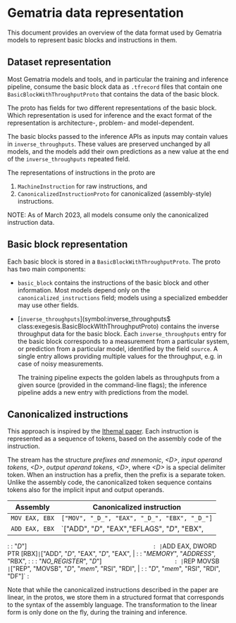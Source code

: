 # Gematria data representation

This document provides an overview of the data format used by Gematria models to
represent basic blocks and instructions in them.

## Dataset representation

Most Gematria models and tools, and in particular the training and inference
pipeline, consume the basic block data as `.tfrecord` files that contain one
`BasicBlockWithThroughputProto` that contains the data of the basic block.

The proto has fields for two different representations of the basic block. Which
representation is used for inference and the exact format of the representation
is architecture-, problem- and model-dependent.

The basic blocks passed to the inference APIs as inputs may contain values in
`inverse_throughputs`. These values are preserved unchanged by all models, and
the models add their own predictions as a new value at the end of the
`inverse_throughputs` repeated field.

The representations of instructions in the proto are

1.  `MachineInstruction` for raw instructions, and
2.  `CanonicalizedInstructionProto` for canonicalized (assembly-style)
    instructions.

NOTE: As of March 2023, all models consume only the canonicalized instruction
data.

## Basic block representation

Each basic block is stored in a `BasicBlockWithThroughputProto`. The proto has
two main components:

*   `basic_block` contains the instructions of the basic block and other
    information. Most models depend only on the `canonicalized_instructions`
    field; models using a specialized embedder may use other fields.
*   [`inverse_throughputs`](symbol:inverse_throughputs$ class:exegesis.BasicBlockWIthThroughputProto)
    contains the inverse throughput data for the basic block. Each
    `inverse_throughputs` entry for the basic block corresponds to a measurement
    from a particular system, or prediction from a particular model, identified
    by the field `source`. A single entry allows providing multiple values for
    the throughput, e.g. in case of noisy measurements.

    The training pipeline expects the golden labels as throughputs from a given
    source (provided in the command-line flags); the inference pipeline adds a
    new entry with predictions from the model.

## Canonicalized instructions

This approach is inspired by the
[Ithemal paper](https://arxiv.org/abs/1808.07412). Each instruction is
represented as a sequence of tokens, based on the assembly code of the
instruction.

The stream has the structure *prefixes and mnemonic*, *\<D\>*, *input operand
tokens*, *\<D\>*, *output operand tokens*, *\<D\>*, where *\<D\>* is a special
delimiter token. When an instruction has a prefix, then the prefix is a separate
token. Unlike the assembly code, the canonicalized token sequence contains
tokens also for the implicit input and output operands.

| Assembly                   | Canonicalized instruction                       |
| -------------------------- | ----------------------------------------------- |
| `MOV EAX, EBX`             | `["MOV", "_D_", "EAX", "_D_", "EBX", "_D_"]`    |
| `ADD EAX, EBX`             | `["ADD", "_D_", "EAX","EFLAGS", "_D_", "EBX",   |
:                            : "_D_"]`                                         :
| `ADD EAX, DWORD PTR [RBX]` | `["ADD", "_D_", "EAX", "_D_", "EAX",            |
:                            : "_MEMORY_", "_ADDRESS_", "RBX",                 :
:                            : "_NO_REGISTER_", "_D_"]`                        :
| `REP MOVSB`                | `["REP", "MOVSB", "_D_", "_mem_", "RSI", "RDI", |
:                            : "_D_", "_mem_", "RSI", "RDI", "DF"]`            :

Note that while the canonicalized instructions described in the paper are
linear, in the protos, we store them in a structured format that corresponds to
the syntax of the assembly language. The transformation to the linear form is
only done on the fly, during the training and inference.
